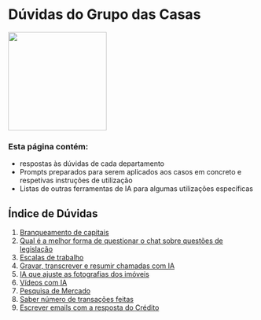 # Dúvidas do Grupo das Casas

<img src="/cliente-a_casa_das_casas/img/Logo-grupo-das-casas.png" width="200"/>


### Esta página contém:
- respostas às dúvidas de cada departamento
- Prompts preparados para serem aplicados aos casos em concreto e respetivas instruções de utilização
- Listas de outras ferramentas de IA para algumas utilizações específicas



## Índice de Dúvidas

1.  [Branqueamento de capitais](1-branqueamento_de_capitais/duvida_branqueamento_de_capitais.md)
2.  [Qual é a melhor forma de questionar o chat sobre questões de legislação](2-questões_de_legislação/duvida_questões_de_legislação.md)
3.  [Escalas de trabalho](3-escala_semanal/duvida_escala_semanal.md)
4.  [Gravar, transcrever e resumir chamadas com IA](4-resumir_chamadas/duvida_resumir_chamadas.md)
5.  [IA que ajuste as fotografias dos imóveis](5-ajustar_imagens/duvida_ajustar_imagens.md)
6.  [Vídeos com IA](6-vídeos_com_IA/duvida_vídeos_com_IA.md)
7.  [Pesquisa de Mercado](7-pesquisa_de_mercado/duvida_pesquisa_de_mercado.md)
8.  [Saber número de transações feitas](8-número_transações/duvida_número_transações.md)
9.  [Escrever emails com a resposta do Crédito](9-emails_crédito/duvida_emails_crédito.md)
